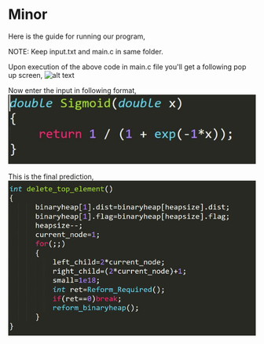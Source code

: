 # Minor

Here is the guide for running our program,

NOTE:
Keep input.txt and main.c in same folder.

Upon execution of the above code in main.c file you'll get a following pop up screen,
![alt text](https://github.com/zeph1yr/Minor/blob/main/KNN%20Output.jpg)

Now enter the input in following format,
![alt text](https://github.com/zeph1yr/Minor/blob/main/Sigmoid.jpg)

This is the final prediction,
![alt text](https://github.com/zeph1yr/Minor/blob/main/BinHeap123.jpg)
